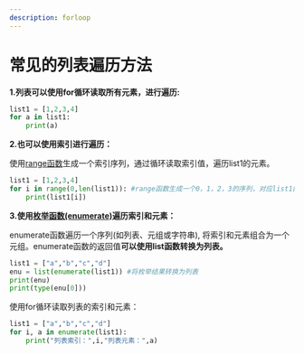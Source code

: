 ```yaml
---
description: forloop
---
```


# 常见的列表遍历方法

**1.列表可以使用for循环读取所有元素，进行遍历:**

```python
list1 = [1,2,3,4]
for a in list1:
    print(a)
```

**2.也可以使用索引进行遍历：**

使用[range函数](rnage-han-shu-jian-jie.md)生成一个索引序列，通过循环读取索引值，遍历list1的元素。

```python
list1 = [1,2,3,4]
for i in range(0,len(list1)): #range函数生成一个0，1，2，3的序列，对应list1四个元素的索引。
    print(list1[i])
```

**3.使用**[**枚举函数\(enumerate\)**](https://www.runoob.com/python3/python3-func-enumerate.html)**遍历索引和元素：**

enumerate函数遍历一个序列\(如列表、元组或字符串\), 将索引和元素组合为一个元组。enumerate函数的返回值**可以使用list函数转换为列表。**

```python
list1 = ["a","b","c","d"]
enu = list(enumerate(list1)) #将枚举结果转换为列表
print(enu)
print(type(enu[0]))
```

使用for循环读取列表的索引和元素：

```python
list1 = ["a","b","c","d"]
for i, a in enumerate(list1):
    print("列表索引：",i,"列表元素：",a)
```

